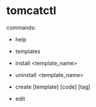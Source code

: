 tomcatctl
=========

commands:

- help

- templates
- install <template_name>
- uninstall <template_name>
- create [template] [code] [tag]
- edit <code> <template> [ new_code [tag] ]
- delete <code>
- clone <source_code> [destination_code] [destination_tag]
- attach <path_catalina_home> [code] [tag]
- detach <code>
- ls
- apps <code>
- appstart | appstop | apprestart | appreload <code> <application_context_root> <application_version>
- start | stop | restart <code>
- info <code>
- deploy <code> <path_war> [context_root] [version]
- undeploy <code> <context_root> <version>
- log <code> [tail | cat]
- clean [code [logs]]

